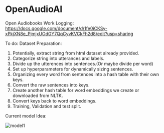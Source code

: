 # OpenAudioAI
Open Audiobooks
Work Logging:
https://docs.google.com/document/d/1fe0iCKSy-xPkjXN8e_PjmjxUOdGY7QqCyvKVCkFh2d8/edit?usp=sharing

To do:
Dataset Preparation:
  1) Potentially, extract string from html dataset already provided.
  2) Categorize string into utterances and labels.
  3) Divide up the utterences into sentences.(Or maybe divide per word)
  4) Set up hyperparameters for dynamically sizing sentences.
  5) Organizing every word from sentences into a hash table with their own keys.
  6) Convert the raw sentences into keys. 
  7) Create another hash table for word embeddings we create or downloaded from NLTK.
  8) Convert keys back to word embeddings.
  9) Training, Validation and test split.
  
  
  Current model Idea: 
  
  ![model1](https://user-images.githubusercontent.com/10410430/43050281-4167ac72-8dd4-11e8-85f2-f37859e15f30.jpg)
  
